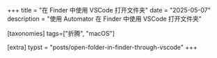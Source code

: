 +++
title = "在 Finder 中使用 VSCode 打开文件夹"
date = "2025-05-07"
description = "使用 Automator 在 Finder 中使用 VSCode 打开文件夹"

[taxonomies]
tags=["折腾", "macOS"]

[extra]
typst = "posts/open-folder-in-finder-through-vscode"
+++
